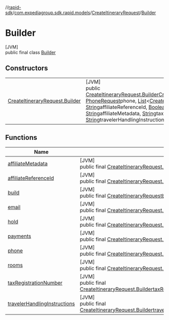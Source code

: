 //[rapid-sdk](../../../../index.md)/[com.expediagroup.sdk.rapid.models](../../index.md)/[CreateItineraryRequest](../index.md)/[Builder](index.md)

# Builder

[JVM]\
public final class [Builder](index.md)

## Constructors

| | |
|---|---|
| [CreateItineraryRequest.Builder](-create-itinerary-request.-builder.md) | [JVM]<br>public [CreateItineraryRequest.Builder](index.md)[CreateItineraryRequest.Builder](-create-itinerary-request.-builder.md)([String](https://docs.oracle.com/javase/8/docs/api/java/lang/String.html)email, [PhoneRequest](../../-phone-request/index.md)phone, [List](https://docs.oracle.com/javase/8/docs/api/java/util/List.html)&lt;[CreateItineraryRequestRoom](../../-create-itinerary-request-room/index.md)&gt;rooms, [String](https://docs.oracle.com/javase/8/docs/api/java/lang/String.html)affiliateReferenceId, [Boolean](https://docs.oracle.com/javase/8/docs/api/java/lang/Boolean.html)hold, [List](https://docs.oracle.com/javase/8/docs/api/java/util/List.html)&lt;[PaymentRequest](../../-payment-request/index.md)&gt;payments, [String](https://docs.oracle.com/javase/8/docs/api/java/lang/String.html)affiliateMetadata, [String](https://docs.oracle.com/javase/8/docs/api/java/lang/String.html)taxRegistrationNumber, [String](https://docs.oracle.com/javase/8/docs/api/java/lang/String.html)travelerHandlingInstructions) |

## Functions

| Name | Summary |
|---|---|
| [affiliateMetadata](affiliate-metadata.md) | [JVM]<br>public final [CreateItineraryRequest.Builder](index.md)[affiliateMetadata](affiliate-metadata.md)([String](https://docs.oracle.com/javase/8/docs/api/java/lang/String.html)affiliateMetadata) |
| [affiliateReferenceId](affiliate-reference-id.md) | [JVM]<br>public final [CreateItineraryRequest.Builder](index.md)[affiliateReferenceId](affiliate-reference-id.md)([String](https://docs.oracle.com/javase/8/docs/api/java/lang/String.html)affiliateReferenceId) |
| [build](build.md) | [JVM]<br>public final [CreateItineraryRequest](../index.md)[build](build.md)() |
| [email](email.md) | [JVM]<br>public final [CreateItineraryRequest.Builder](index.md)[email](email.md)([String](https://docs.oracle.com/javase/8/docs/api/java/lang/String.html)email) |
| [hold](hold.md) | [JVM]<br>public final [CreateItineraryRequest.Builder](index.md)[hold](hold.md)([Boolean](https://docs.oracle.com/javase/8/docs/api/java/lang/Boolean.html)hold) |
| [payments](payments.md) | [JVM]<br>public final [CreateItineraryRequest.Builder](index.md)[payments](payments.md)([List](https://docs.oracle.com/javase/8/docs/api/java/util/List.html)&lt;[PaymentRequest](../../-payment-request/index.md)&gt;payments) |
| [phone](phone.md) | [JVM]<br>public final [CreateItineraryRequest.Builder](index.md)[phone](phone.md)([PhoneRequest](../../-phone-request/index.md)phone) |
| [rooms](rooms.md) | [JVM]<br>public final [CreateItineraryRequest.Builder](index.md)[rooms](rooms.md)([List](https://docs.oracle.com/javase/8/docs/api/java/util/List.html)&lt;[CreateItineraryRequestRoom](../../-create-itinerary-request-room/index.md)&gt;rooms) |
| [taxRegistrationNumber](tax-registration-number.md) | [JVM]<br>public final [CreateItineraryRequest.Builder](index.md)[taxRegistrationNumber](tax-registration-number.md)([String](https://docs.oracle.com/javase/8/docs/api/java/lang/String.html)taxRegistrationNumber) |
| [travelerHandlingInstructions](traveler-handling-instructions.md) | [JVM]<br>public final [CreateItineraryRequest.Builder](index.md)[travelerHandlingInstructions](traveler-handling-instructions.md)([String](https://docs.oracle.com/javase/8/docs/api/java/lang/String.html)travelerHandlingInstructions) |
